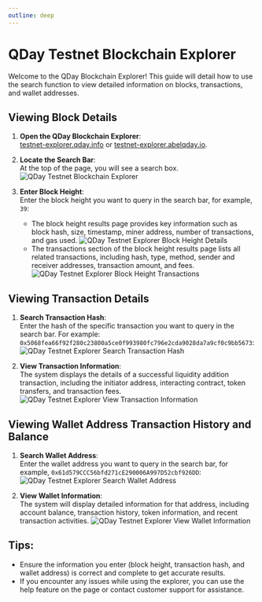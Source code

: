 ```yaml
---
outline: deep
---
```


# QDay Testnet Blockchain Explorer

Welcome to the QDay Blockchain Explorer! This guide will detail how to use the search function to view detailed information on blocks, transactions, and wallet addresses.

## Viewing Block Details

1. **Open the QDay Blockchain Explorer**:<br>
   [testnet-explorer.qday.info](https://testnet-explorer.qday.info/) or [testnet-explorer.abelqday.io](https://testnet-explorer.abelqday.io).

1. **Locate the Search Bar**:<br>
   At the top of the page, you will see a search box.
   ![QDay Testnet Blockchain Explorer](/qday-testnet/explorer/search.png)

2. **Enter Block Height**:<br>
   Enter the block height you want to query in the search bar, for example, `39`:
   - The block height results page provides key information such as block hash, size, timestamp, miner address, number of transactions, and gas used.
   ![QDay Testnet Explorer Block Height Details](/qday-testnet/explorer/search-block-details.png)<br>
   - The transactions section of the block height results page lists all related transactions, including hash, type, method, sender and receiver addresses, transaction amount, and fees.
   ![QDay Testnet Explorer Block Height Transactions](/qday-testnet/explorer/search-block-transactions.png)

## Viewing Transaction Details

1. **Search Transaction Hash**:<br>
   Enter the hash of the specific transaction you want to query in the search bar. For example: `0x5068fea66f92f280c23800a5ce0f993980fc796e2cda9028da7a9cf0c9bb5673`:
   ![QDay Testnet Explorer Search Transaction Hash](/qday-testnet/explorer/search-txn.png)

2. **View Transaction Information**:<br>
   The system displays the details of a successful liquidity addition transaction, including the initiator address, interacting contract, token transfers, and transaction fees.
   ![QDay Testnet Explorer View Transaction Information](/qday-testnet/explorer/search-txn-details.png)

## Viewing Wallet Address Transaction History and Balance

1. **Search Wallet Address**:<br>
   Enter the wallet address you want to query in the search bar, for example, `0x61d579CCC56bfd271cE290006A997D52cbf926DD`:
   ![QDay Testnet Explorer Search Wallet Address](/qday-testnet/explorer/search-wallet-address.png)

2. **View Wallet Information**:<br>
   The system will display detailed information for that address, including account balance, transaction history, token information, and recent transaction activities.
   ![QDay Testnet Explorer View Wallet Information](/qday-testnet/explorer/search-wallet-address-details.png)

## Tips:
- Ensure the information you enter (block height, transaction hash, and wallet address) is correct and complete to get accurate results.
- If you encounter any issues while using the explorer, you can use the help feature on the page or contact customer support for assistance.
